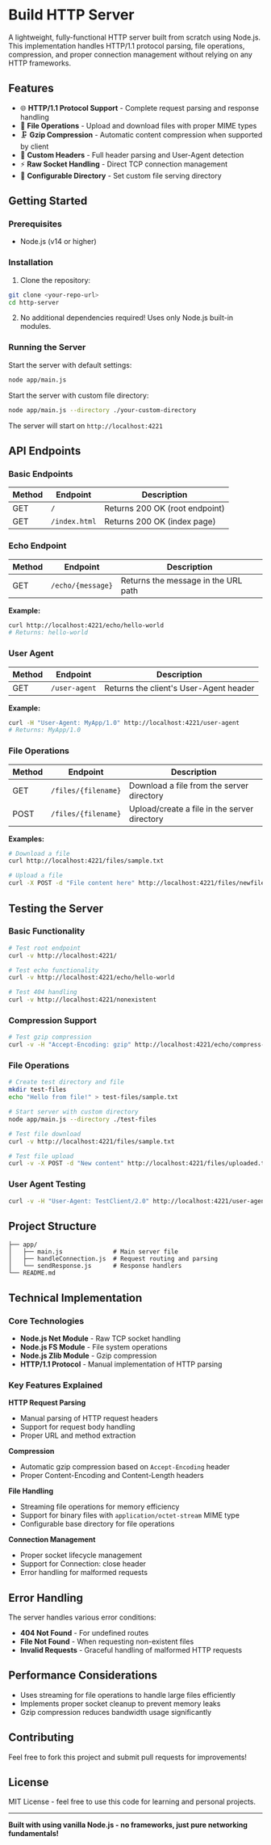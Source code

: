 # Build HTTP Server 
A lightweight, fully-functional HTTP server built from scratch using Node.js. This implementation handles HTTP/1.1 protocol parsing, file operations, compression, and proper connection management without relying on any HTTP frameworks.

## Features
- 🌐 **HTTP/1.1 Protocol Support** - Complete request parsing and response handling
- 📁 **File Operations** - Upload and download files with proper MIME types
- 🗜️ **Gzip Compression** - Automatic content compression when supported by client
- 🔧 **Custom Headers** - Full header parsing and User-Agent detection
- ⚡ **Raw Socket Handling** - Direct TCP connection management
- 📂 **Configurable Directory** - Set custom file serving directory

## Getting Started

### Prerequisites

- Node.js (v14 or higher)

### Installation

1. Clone the repository:
```bash
git clone <your-repo-url>
cd http-server
```

2. No additional dependencies required! Uses only Node.js built-in modules.

### Running the Server

Start the server with default settings:
```bash
node app/main.js
```

Start the server with custom file directory:
```bash
node app/main.js --directory ./your-custom-directory
```

The server will start on `http://localhost:4221`

## API Endpoints

### Basic Endpoints

| Method | Endpoint | Description |
|--------|----------|-------------|
| GET | `/` | Returns 200 OK (root endpoint) |
| GET | `/index.html` | Returns 200 OK (index page) |

### Echo Endpoint

| Method | Endpoint | Description |
|--------|----------|-------------|
| GET | `/echo/{message}` | Returns the message in the URL path |

**Example:**
```bash
curl http://localhost:4221/echo/hello-world
# Returns: hello-world
```

### User Agent

| Method | Endpoint | Description |
|--------|----------|-------------|
| GET | `/user-agent` | Returns the client's User-Agent header |

**Example:**
```bash
curl -H "User-Agent: MyApp/1.0" http://localhost:4221/user-agent
# Returns: MyApp/1.0
```

### File Operations

| Method | Endpoint | Description |
|--------|----------|-------------|
| GET | `/files/{filename}` | Download a file from the server directory |
| POST | `/files/{filename}` | Upload/create a file in the server directory |

**Examples:**
```bash
# Download a file
curl http://localhost:4221/files/sample.txt

# Upload a file
curl -X POST -d "File content here" http://localhost:4221/files/newfile.txt
```

## Testing the Server

### Basic Functionality
```bash
# Test root endpoint
curl -v http://localhost:4221/

# Test echo functionality
curl -v http://localhost:4221/echo/hello-world

# Test 404 handling
curl -v http://localhost:4221/nonexistent
```

### Compression Support
```bash
# Test gzip compression
curl -v -H "Accept-Encoding: gzip" http://localhost:4221/echo/compress-this-text
```

### File Operations
```bash
# Create test directory and file
mkdir test-files
echo "Hello from file!" > test-files/sample.txt

# Start server with custom directory
node app/main.js --directory ./test-files

# Test file download
curl -v http://localhost:4221/files/sample.txt

# Test file upload
curl -v -X POST -d "New content" http://localhost:4221/files/uploaded.txt
```

### User Agent Testing
```bash
curl -v -H "User-Agent: TestClient/2.0" http://localhost:4221/user-agent
```

## Project Structure

```
├── app/
│   ├── main.js              # Main server file
│   ├── handleConnection.js  # Request routing and parsing
│   └── sendResponse.js      # Response handlers
└── README.md
```

## Technical Implementation

### Core Technologies
- **Node.js Net Module** - Raw TCP socket handling
- **Node.js FS Module** - File system operations
- **Node.js Zlib Module** - Gzip compression
- **HTTP/1.1 Protocol** - Manual implementation of HTTP parsing

### Key Features Explained

**HTTP Request Parsing**
- Manual parsing of HTTP request headers
- Support for request body handling
- Proper URL and method extraction

**Compression**
- Automatic gzip compression based on `Accept-Encoding` header
- Proper Content-Encoding and Content-Length headers

**File Handling**
- Streaming file operations for memory efficiency
- Support for binary files with `application/octet-stream` MIME type
- Configurable base directory for file operations

**Connection Management**
- Proper socket lifecycle management
- Support for Connection: close header
- Error handling for malformed requests

## Error Handling

The server handles various error conditions:
- **404 Not Found** - For undefined routes
- **File Not Found** - When requesting non-existent files
- **Invalid Requests** - Graceful handling of malformed HTTP requests

## Performance Considerations

- Uses streaming for file operations to handle large files efficiently
- Implements proper socket cleanup to prevent memory leaks
- Gzip compression reduces bandwidth usage significantly

## Contributing

Feel free to fork this project and submit pull requests for improvements!

## License

MIT License - feel free to use this code for learning and personal projects.

---

**Built with using vanilla Node.js - no frameworks, just pure networking fundamentals!**
